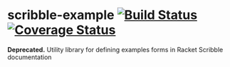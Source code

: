 # scribble-example [![Build Status](https://travis-ci.org/jackfirth/scribble-example.svg)](https://travis-ci.org/jackfirth/scribble-example) [![Coverage Status](https://coveralls.io/repos/jackfirth/scribble-example/badge.svg?branch=master&service=github)](https://coveralls.io/github/jackfirth/scribble-example?branch=master)
**Deprecated.** Utility library for defining examples forms in Racket Scribble documentation
